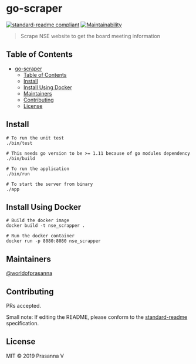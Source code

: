 # go-scraper

[![standard-readme compliant](https://img.shields.io/badge/standard--readme-OK-green.svg?style=flat-square)](https://github.com/RichardLitt/standard-readme)
[![Maintainability](https://api.codeclimate.com/v1/badges/7a6c3b78f3c0130d1bd5/maintainability)](https://codeclimate.com/github/worldofprasanna/go-scraper/maintainability)

> Scrape NSE website to get the board meeting information

## Table of Contents

- [go-scraper](#go-scraper)
  - [Table of Contents](#table-of-contents)
  - [Install](#install)
  - [Install Using Docker](#install-using-docker)
  - [Maintainers](#maintainers)
  - [Contributing](#contributing)
  - [License](#license)

## Install

```
# To run the unit test
./bin/test

# This needs go version to be >= 1.11 because of go modules dependency
./bin/build

# To run the application
./bin/run

# To start the server from binary
./app

```

## Install Using Docker

```
# Build the docker image
docker build -t nse_scrapper .

# Run the docker container
docker run -p 8080:8080 nse_scrapper
```

## Maintainers

[@worldofprasanna](https://github.com/worldofprasanna)

## Contributing

PRs accepted.

Small note: If editing the README, please conform to the [standard-readme](https://github.com/RichardLitt/standard-readme) specification.

## License

MIT © 2019 Prasanna V
